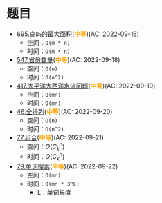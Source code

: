 # 题目

- [695.岛屿的最大面积](/src/main/java/leetcode/sub0695/README.md)(<b style="color: orange">中等</b>)(AC: 2022-09-16)
  - 空间：`O(m * n)`
  - 时间：`O(m * n)`
- [547.省份数量](/src/main/java/leetcode/sub0547/README.md)(<b style="color: orange">中等</b>)(AC: 2022-09-18)
  - 空间：`O(n)`
  - 时间：`O(n^2)`
- [417.太平洋大西洋水流问题](/src/main/java/leetcode/sub0417/README.md)(<b style="color: orange">中等</b>)(AC: 2022-09-19)
  - 空间：`O(mn)`
  - 时间：`O(mn)`
- [46.全排列](/src/main/java/leetcode/sub0046/README.md)(<b style="color: orange">中等</b>)(AC: 2022-09-20)
  - 空间：`O(n)`
  - 时间：`O(n^2)`
- [77.组合](/src/main/java/leetcode/sub0077/README.md)(<b style="color: orange">中等</b>)(AC: 2022-09-21)
  - 空间：$O(C_{k}^{n})$
  - 时间：$O(C_{k}^{n})$
- [79.单词搜索](/src/main/java/leetcode/sub0079/README.md)(<b style="color: orange">中等</b>)(AC: 2022-09-22)
  - 空间：`O(mn)`
  - 时间：`O(mn * 3^L)`
    - L：单词长度
